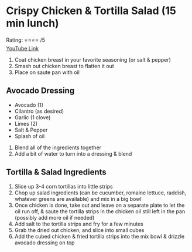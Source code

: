 # Crispy Chicken & Tortilla Salad (15 min lunch)
Rating: :star::star::star::star: /5  
[YouTube Link](https://youtu.be/7Yo54RiBUx0?t=474)  

1. Coat chicken breast in your favorite seasoning (or salt & pepper)
2. Smash out chicken breast to flatten it out
3. Place on saute pan with oil

## Avocado Dressing
- Avocado (1)
- Cilantro (as desired)
- Garlic (1 clove)
- Limes (2)
- Salt & Pepper
- Splash of oil

1. Blend all of the ingredients together
2. Add a bit of water to turn into a dressing & blend

## Tortilla & Salad Ingredients
1. Slice up 3-4 corn tortillas into little strips
2. Chop up salad ingredients (can be cucumber, romaine lettuce, raddish, whatever greens are available) and mix in a big bowl
3. Once chicken is done, take out and leave on a separate plate to let the oil run off, & saute the tortilla strips in the chicken oil still left in the pan (possibly add more oil if needed)
4. Add salt to the tortilla strips and fry for a few minutes
5. Grab the dried out chicken, and slice into small cubes
6. Add the cubed chicken & fried tortilla strips into the mix bowl & drizzle avocado dressing on top
